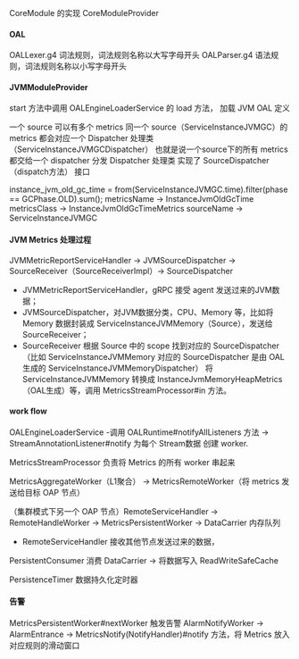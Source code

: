CoreModule 的实现 CoreModuleProvider

#### OAL
OALLexer.g4 词法规则，词法规则名称以大写字母开头
OALParser.g4 语法规则，词法规则名称以小写字母开头

#### JVMModuleProvider
start 方法中调用 OALEngineLoaderService 的 load 方法， 加载 JVM OAL 定义

一个 source 可以有多个 metrics
同一个 source（ServiceInstanceJVMGC）的 metrics 都会对应一个 Dispatcher 处理类（ServiceInstanceJVMGCDispatcher）
也就是说一个source下的所有 metrics 都交给一个 dispatcher 分发
Dispatcher 处理类 实现了 SourceDispatcher（dispatch方法） 接口

instance_jvm_old_gc_time = from(ServiceInstanceJVMGC.time).filter(phase == GCPhase.OLD).sum();
metricsName -> InstanceJvmOldGcTime
metricsClass -> InstanceJvmOldGcTimeMetrics
sourceName -> ServiceInstanceJVMGC


#### JVM Metrics 处理过程

JVMMetricReportServiceHandler -> JVMSourceDispatcher -> SourceReceiver（SourceReceiverImpl）-> SourceDispatcher

- JVMMetricReportServiceHandler，gRPC 接受 agent 发送过来的JVM数据；
- JVMSourceDispatcher，对JVM数据分类，CPU、Memory 等，比如将 Memory 数据封装成 ServiceInstanceJVMMemory（Source），发送给 SourceReceiver；
- SourceReceiver 根据 Source 中的 scope 找到对应的 SourceDispatcher（比如 ServiceInstanceJVMMemory 对应的 SourceDispatcher 是由 OAL 生成的 ServiceInstanceJVMMemoryDispatcher）
  将 ServiceInstanceJVMMemory 转换成 InstanceJvmMemoryHeapMetrics（OAL生成）等，调用 MetricsStreamProcessor#in 方法。

#### work flow
OALEngineLoaderService -调用 OALRuntime#notifyAllListeners 方法  -> StreamAnnotationListener#notify 为每个 Stream数据 创建 worker.

MetricsStreamProcessor 负责将 Metrics 的所有 worker 串起来

MetricsAggregateWorker（L1聚合） -> MetricsRemoteWorker（将 metrics 发送给目标 OAP 节点）

（集群模式下另一个 OAP 节点）RemoteServiceHandler -> RemoteHandleWorker -> MetricsPersistentWorker -> DataCarrier 内存队列
- RemoteServiceHandler 接收其他节点发送过来的数据，
  
PersistentConsumer 消费 DataCarrier -> 将数据写入 ReadWriteSafeCache

PersistenceTimer 数据持久化定时器

#### 告警
MetricsPersistentWorker#nextWorker 触发告警 AlarmNotifyWorker -> AlarmEntrance -> MetricsNotify(NotifyHandler)#notify 方法，将 Metrics 放入对应规则的滑动窗口

